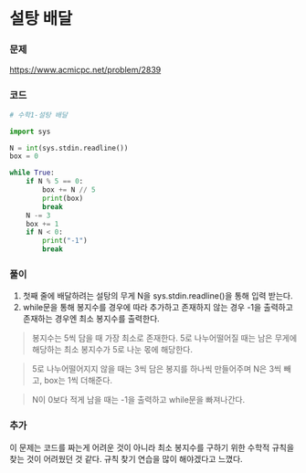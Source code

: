 설탕 배달
=================================================================

### 문제
https://www.acmicpc.net/problem/2839

### 코드

``` python
# 수학1-설탕 배달

import sys

N = int(sys.stdin.readline())
box = 0

while True:
    if N % 5 == 0:
        box += N // 5
        print(box)
        break
    N -= 3
    box += 1
    if N < 0:
        print("-1")
        break
```
### 풀이
1. 첫째 줄에 배달하려는 설탕의 무게 N을 sys.stdin.readline()을 통해 입력 받는다.
2. while문을 통해 봉지수를 경우에 따라 추가하고 존재하지 않는 경우 -1을 출력하고 존재하는 경우엔 최소 봉지수를 출력한다.
> 봉지수는 5씩 담을 때 가장 최소로 존재한다. 5로 나누어떨어질 때는 남은 무게에 해당하는 최소 봉지수가 5로 나눈 몫에 해당한다.

> 5로 나누어떨어지지 않을 때는 3씩 담은 봉지를 하나씩 만들어주며 N은 3씩 빼고, box는 1씩 더해준다.

> N이 0보다 적게 남을 때는 -1을 출력하고 while문을 빠져나간다.

### 추가
이 문제는 코드를 짜는게 어려운 것이 아니라 최소 봉지수를 구하기 위한 수학적 규칙을 찾는 것이 어려웠던 것 같다.
규칙 찾기 연습을 많이 해야겠다고 느꼈다.
